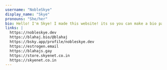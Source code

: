 ```yaml
---
username: "NobleSkye"
display_name: "Skye"
pronouns: "She/her"
bio: Hello! I'm Skye! I made this website! its so you can make a bio page but with a cool url lol, also as well to test my website making skills!
links: |
  https://nobleskye.dev
  https://blahaj.bio/@blahaj
  https://bsky.app/profile/nobleskye.dev
  https://estrogen.email
  https://blahajs.gay
  https://store.skyenet.co.in
  https://skyenet.co.in
---
```

